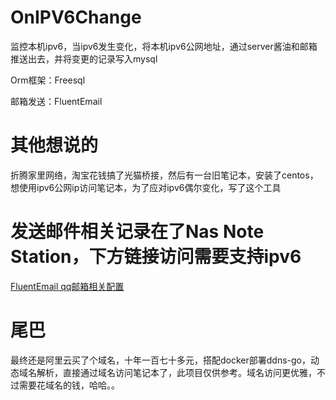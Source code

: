 # OnIPV6Change

监控本机ipv6，当ipv6发生变化，将本机ipv6公网地址，通过server酱油和邮箱推送出去，并将变更的记录写入mysql

Orm框架：Freesql

邮箱发送：FluentEmail

# 其他想说的

折腾家里网络，淘宝花钱搞了光猫桥接，然后有一台旧笔记本，安装了centos，想使用ipv6公网ip访问笔记本，为了应对ipv6偶尔变化，写了这个工具

# 发送邮件相关记录在了Nas Note Station，下方链接访问需要支持ipv6
[FluentEmail qq邮箱相关配置](http://qmtdlt.synology.me:5000/ns/sharing/qSU7s)

# 尾巴

最终还是阿里云买了个域名，十年一百七十多元，搭配docker部署ddns-go，动态域名解析，直接通过域名访问笔记本了，此项目仅供参考。域名访问更优雅，不过需要花域名的钱，哈哈。。
